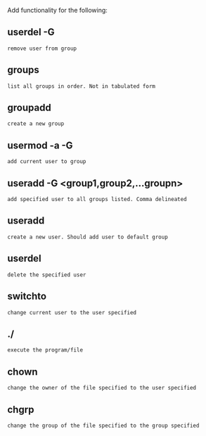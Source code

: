 Add functionality for the following:

  ## userdel -G <group> <username>  
    remove user from group  
  ## groups  
    list all groups in order. Not in tabulated form  
  ## groupadd <group>  
    create a new group  
  ## usermod -a -G <group>  
    add current user to group  
  ## useradd -G <group1,group2,...groupn> <user>  
    add specified user to all groups listed. Comma delineated  
  ## useradd <user>  
    create a new user. Should add user to default group  
  ## userdel <user>  
    delete the specified user  
  ## switchto <user>  
    change current user to the user specified  
  ## ./<file>  
    execute the program/file  
  ## chown <newOwner> <file>  
    change the owner of the file specified to the user specified  
  ## chgrp <bnewGroup> <file>  
    change the group of the file specified to the group specified  
